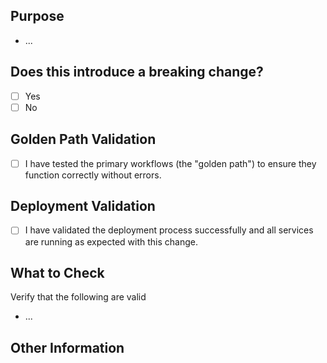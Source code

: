 ## Purpose
<!-- Describe the intention of the changes being proposed. What problem does it solve or functionality does it add? -->
* ...

## Does this introduce a breaking change?
<!-- Mark one with an "x". -->

- [ ] Yes
- [ ] No

<!-- Please prefix your PR title with one of the following:
  * `feat`: A new feature
  * `fix`: A bug fix
  * `docs`: Documentation only changes
  * `style`: Changes that do not affect the meaning of the code (white-space, formatting, missing semi-colons, etc)
  * `refactor`: A code change that neither fixes a bug nor adds a feature
  * `perf`: A code change that improves performance
  * `test`: Adding missing tests or correcting existing tests
  * `build`: Changes that affect the build system or external dependencies (example scopes: gulp, broccoli, npm)
  * `ci`: Changes to our CI configuration files and scripts (example scopes: Travis, Circle, BrowserStack, SauceLabs)
  * `chore`: Other changes that don't modify src or test files
  * `revert`: Reverts a previous commit
  * !: A breaking change is indicated with a `!` after the listed prefixes above, e.g. `feat!`, `fix!`, `refactor!`, etc.
-->

## Golden Path Validation
- [ ] I have tested the primary workflows (the "golden path") to ensure they function correctly without errors.

## Deployment Validation
- [ ] I have validated the deployment process successfully and all services are running as expected with this change.

## What to Check
Verify that the following are valid
* ...

## Other Information

<!-- Add any other helpful information that may be needed here. -->


